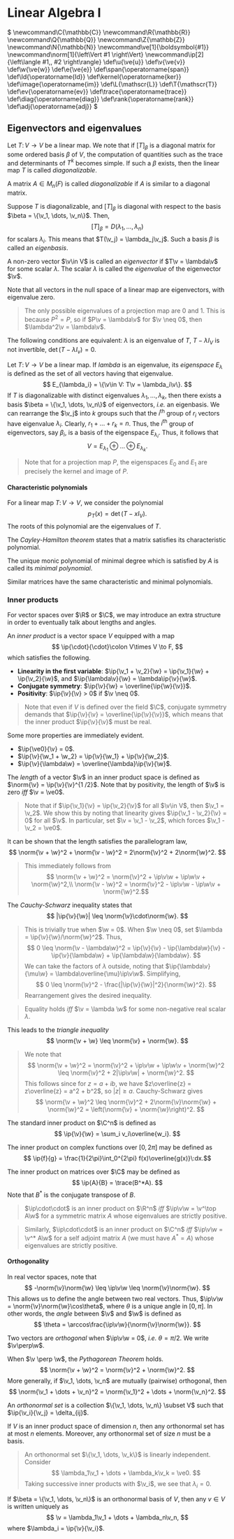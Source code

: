 # Linear Algebra I

$
\newcommand\C{\mathbb{C}}
\newcommand\R{\mathbb{R}}
\newcommand\Q{\mathbb{Q}}
\newcommand\Z{\mathbb{Z}}
\newcommand\N{\mathbb{N}}
\newcommand\ve[1]{\boldsymbol{#1}}
\newcommand\norm[1]{\left\Vert #1 \right\Vert}
\newcommand\ip[2]{\left\langle #1,\, #2 \right\rangle}
\def\u{\ve{u}}
\def\v{\ve{v}}
\def\w{\ve{w}}
\def\e{\ve{e}}
\def\span{\operatorname{span}}
\def\Id{\operatorname{Id}}
\def\kernel{\operatorname{ker}}
\def\image{\operatorname{im}}
\def\L{\mathscr{L}}
\def\T{\mathscr{T}}
\def\ev{\operatorname{ev}}
\def\trace{\operatorname{trace}}
\def\diag{\operatorname{diag}}
\def\rank{\operatorname{rank}}
\def\adj{\operatorname{adj}}
$
## Eigenvectors and eigenvalues
Let $T\colon V \to V$ be a linear map. We note that if $[T]_\beta$ is a diagonal matrix for some ordered basis $\beta$ of $V$, the computation of quantities such as the trace and determinants of $T^k$ becomes simple.
If such a $\beta$ exists, then the linear map $T$ is called *diagonalizable*.

A matrix $A \in M_n(F)$ is called *diagonalizable* if $A$ is similar to a diagonal matrix.

Suppose $T$ is diagonalizable, and $[T]_\beta$ is diagonal with respect to the basis $\beta = \{\v_1, \dots, \v_n\}$. Then,
$$[T]_\beta = D(\lambda_1, \dots, \lambda_n)$$
for scalars $\lambda_i$. This means that $T(\v_j) = \lambda_j\v_j$. Such a basis $\beta$ is called an *eigenbasis*.

A non-zero vector $\v\in V$ is called an *eigenvector* if $T\v = \lambda\v$ for some scalar $\lambda$. The scalar $\lambda$ is called the *eigenvalue* of the eigenvector $\v$.

Note that all vectors in the null space of a linear map are eigenvectors, with eigenvalue zero.

> The only possible eigenvalues of a projection map are $0$ and $1$. This is because $P^2 = P$, so if $P\v = \lambda\v$ for $\v \neq 0$, then $\lambda^2\v = \lambda\v$.

The following conditions are equivalent: $\lambda$ is an eigenvalue of $T$, $T - \lambda I_V$ is not invertible, $\det(T - \lambda I_v) = 0$.

Let $T\colon V \to V$ be a linear map. If $lambda$ is an eigenvalue, its *eigenspace* $E_\lambda$ is defined as the set of all vectors having that eigenvalue.
$$ E_{\lambda_i} = \{\v\in V: T\v = \lambda_i\v\}. $$
If $T$ is diagonalizable with distinct eigenvalues $\lambda_1, \dots, \lambda_k$, then there exists a basis $\beta = \{\v_1, \dots, \v_n\}$ of eigenvectors, *i.e.* an eigenbasis. We can rearrange the $\v_j$ into $k$ groups such that the $i^\text{th}$ group of $r_i$ vectors have eigenvalue $\lambda_i$. Clearly, $r_1 + \dots + r_k = n$. Thus, the $i^\text{th}$ group of eigenvectors, say $\beta_i$, is a basis of the eigenspace $E_{\lambda_i}$. Thus, it follows that
$$ V = E_{\lambda_1} \oplus \dots \oplus E_{\lambda_k}. $$

> Note that for a projection map $P$, the eigenspaces $E_0$ and $E_1$ are precisely the kernel and image of $P$.

#### Characteristic polynomials
For a linear map $T\colon V \to V$, we consider the polynomial
$$ p_T(x) = \det(T - xI_V). $$
The roots of this polynomial are the eigenvalues of $T$.

The *Cayley-Hamilton theorem* states that a matrix satisfies its characteristic polynomial.

The unique monic polynomial of minimal degree which is satisfied by $A$ is called its *minimal polynomial*.

Similar matrices have the same characteristic and minimal polynomials.

### Inner products
For vector spaces over $\R$ or $\C$, we may introduce an extra structure in order to eventually talk about lengths and angles.

An *inner product* is a vector space $V$ equipped with a map
$$ \ip{\cdot}{\cdot}\colon V\times V \to F, $$
which satisfies the following.

- **Linearity in the first variable**: $\ip{\v_1 + \v_2}{\w} = \ip{\v_1}{\w} + \ip{\v_2}{\w}$, and $\ip{\lambda\v}{\w} = \lambda\ip{\v}{\w}$.
- **Conjugate symmetry**: $\ip{\v}{\w} = \overline{\ip{\w}{\v}}$.
- **Positivity**: $\ip{\v}{\v} > 0$ if $\v \neq 0$.

> Note that even if $V$ is defined over the field $\C$, conjugate symmetry demands that $\ip{\v}{\v} = \overline{\ip{\v}{\v}}$, which means that the inner product $\ip{\v}{\v}$ must be real.

Some more properties are immediately evident.

- $\ip{\ve0}{\v} = 0$.
- $\ip{\v}{\w_1 + \w_2} = \ip{\v}{\w_1} + \ip{\v}{\w_2}$.
- $\ip{\v}{\lambda\w} = \overline{\lambda}\ip{\v}{\w}$.

The *length* of a vector $\v$ in an inner product space is defined as $\norm{\v} = \ip{\v}{\v}^{1 /2}$. Note that by positivity, the length of $\v$ is zero *iff* $\v = \ve0$.

> Note that if $\ip{\v_1}{\v} = \ip{\v_2}{\v}$ for all $\v\in V$, then $\v_1 = \v_2$. We show this by noting that linearity gives $\ip{\v_1 - \v_2}{\v} = 0$ for all $\v$. In particular, set $\v = \v_1 - \v_2$, which forces $\v_1 - \v_2 = \ve0$.

It can be shown that the length satisfies the parallelogram law,
$$ \norm{\v + \w}^2 + \norm{\v - \w}^2 = 2\norm{\v}^2 + 2\norm{\w}^2. $$

> This immediately follows from
$$ \norm{\v + \w}^2 = \norm{\v}^2 + \ip\v\w + \ip\w\v + \norm{\w}^2,\\ \norm{\v - \w}^2 = \norm{\v}^2 - \ip\v\w - \ip\w\v + \norm{\w}^2.$$

The *Cauchy-Schwarz* inequality states that
$$ |\ip{\v}{\w}| \leq \norm{\v}\cdot\norm{\w}. $$

> This is trivially true when $\w = 0$. When $\w \neq 0$, set $\lambda = \ip{\v}{\w}/\norm{\w}^2$. Thus,
$$ 0 \leq \norm{\v - \lambda\w}^2 = \ip{\v}{\v} - \ip{\lambda\w}{\v} - \ip{\v}{\lambda\w} + \ip{\lambda\w}{\lambda\w}. $$
We can take the factors of $\lambda$ outside, noting that $\ip{\lambda\v}{\mu\w} = \lambda\overline{\mu}\ip\v\w$. Simplifying,
$$ 0 \leq \norm{\v}^2 - \frac{|\ip{\v}{\w}|^2}{\norm{\w}^2}. $$
Rearrangement gives the desired inequality.

> Equality holds *iff* $\v = \lambda \w$ for some non-negative real scalar $\lambda$.

This leads to the *triangle inequality*
$$ \norm{\v + \w} \leq \norm{\v} + \norm{\w}. $$

> We note that
$$ \norm{\v + \w}^2 = \norm{\v}^2 + \ip\v\w + \ip\w\v + \norm{\w}^2 \leq \norm{\v}^2 + 2|\ip\v\w| + \norm{\w}^2. $$
This follows since for $z = a + ib$, we have $z\overline{z} = z\overline{z} = a^2 + b^2$, so $|z| \geq a$. Cauchy-Schwarz gives
$$ \norm{\v + \w}^2 \leq \norm{\v}^2 + 2\norm{\v}\norm{\w} + \norm{\w}^2 = \left(\norm{\v} + \norm{\w}\right)^2. $$

The standard inner product on $\C^n$ is defined as
$$ \ip{\v}{\w} = \sum_i v_i\overline{w_i}. $$

The inner product on complex functions over $[0, 2\pi]$ may be defined as
$$ \ip{f}{g} = \frac{1}{2\pi}\int_0^{2\pi} f(x)\overline{g(x)}\:dx.$$

The inner product on matrices over $\C$ may be defined as
$$ \ip{A}{B} = \trace(B^*A). $$
Note that $B^*$ is the conjugate transpose of $B$.

> $\ip\cdot\cdot$ is an inner product on $\R^n$ *iff* $\ip\v\w = \v^\top A\w$ for a symmetric matrix $A$ whose eigenvalues are strictly positive.

> Similarly, $\ip\cdot\cdot$ is an inner product on $\C^n$ *iff* $\ip\v\w = \v^* A\w$ for a self adjoint matrix $A$ (we must have $A^* = A$) whose eigenvalues are strictly positive.


#### Orthogonality
In real vector spaces, note that
$$ -\norm{\v}\norm{\w} \leq \ip\v\w \leq \norm{\v}\norm{\w}. $$
This allows us to define the angle between two real vectors.
Thus, $\ip\v\w = \norm{\v}\norm{\w}\cos\theta$, where $\theta$ is a unique angle in $[0, \pi]$. In other words, the *angle* between $\v$ and $\w$ is defined as
$$ \theta = \arccos\frac{\ip\v\w}{\norm{\v}\norm{\w}}. $$

Two vectors are *orthogonal* when $\ip\v\w = 0$, *i.e.* $\theta = \pi/2$.
We write $\v\perp\w$.

When $\v \perp \w$, the *Pythagorean Theorem* holds.
$$ \norm{\v + \w}^2 = \norm{\v}^2 + \norm{\w}^2. $$
More generally, if $\v_1, \dots, \v_n$ are mutually (pairwise) orthogonal, then
$$ \norm{\v_1 + \dots + \v_n}^2 = \norm{\v_1}^2 + \dots + \norm{\v_n}^2. $$

An *orthonormal set* is a collection $\{\v_1, \dots, \v_n\} \subset V$ such that $\ip{\v_i}{\v_j} = \delta_{ij}$.

If $V$ is an inner product space of dimension $n$, then any orthonormal set has at most $n$ elements. Moreover, any orthonormal set of size $n$ must be a basis.

> An orthonormal set $\{\v_1, \dots, \v_k\}$ is linearly independent. Consider
$$ \lambda_1\v_1 + \dots + \lambda_k\v_k = \ve0. $$
Taking successive inner products with $\v_i$, we see that $\lambda_i = 0$.

If $\beta = \{\v_1, \dots, \v_n\}$ is an orthonormal basis of $V$, then any $v \in V$ is written uniquely as
$$ \v = \lambda_1\v_1 + \dots + \lambda_n\v_n, $$
where $\lambda_i = \ip{\v}{\v_i}$.